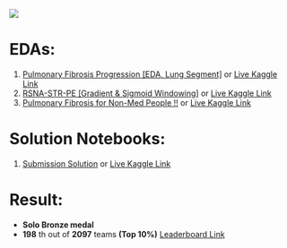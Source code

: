 ![](https://www.osicild.org/uploads/1/2/2/7/122798879/editor/kaggle-v01-clipped_2.png?1569348761)

# EDAs: 
1. [Pulmonary Fibrosis Progression \[EDA, Lung Segment\]](https://github.com/redwankarimsony/OSIC-Pulmonary-Fibrosis-Progression/blob/main/pulmonary-fibrosis-progression-eda-lung-segment.ipynb)   or [Live Kaggle Link](https://www.kaggle.com/redwankarimsony/pulmonary-fibrosis-progression-eda-lung-segment)
2. [RSNA-STR-PE \[Gradient & Sigmoid Windowing\]](https://github.com/redwankarimsony/OSIC-Pulmonary-Fibrosis-Progression/blob/main/rsna-str-pe-gradient-sigmoid-windowing.ipynb)   or [Live Kaggle Link](https://www.kaggle.com/redwankarimsony/rsna-str-pe-gradient-sigmoid-windowing)
3. [Pulmonary Fibrosis for Non-Med People !!](https://github.com/redwankarimsony/OSIC-Pulmonary-Fibrosis-Progression/blob/main/pulmonary-fibrosis-for-non-med-people.ipynb)  or  [Live Kaggle Link](https://www.kaggle.com/redwankarimsony/pulmonary-fibrosis-for-non-med-people)



# Solution Notebooks: 
1. [Submission Solution](https://github.com/redwankarimsony/OSIC-Pulmonary-Fibrosis-Progression/blob/main/fibrosis-osic-submission-20.ipynb) or [Live Kaggle Link](https://www.kaggle.com/redwankarimsony/fibrosis-osic-submission-20/data)

# Result: 
* **Solo Bronze medal**
* **198** th out of **2097** teams **(Top 10%)** [Leaderboard Link](https://www.kaggle.com/c/osic-pulmonary-fibrosis-progression/leaderboard)
